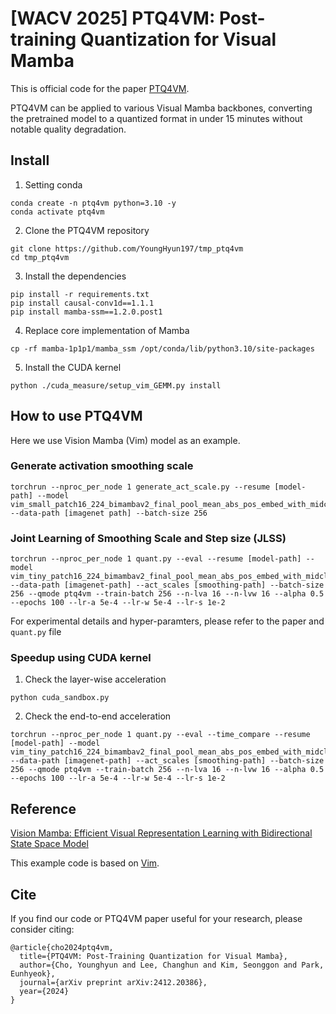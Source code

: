 # [WACV 2025] PTQ4VM: Post-training Quantization for Visual Mamba

This is official code for the paper [PTQ4VM](https://arxiv.org/abs/2412.20386).

PTQ4VM can be applied to various Visual Mamba backbones, converting the pretrained model to a quantized format in under 15 minutes without notable quality degradation.


## Install
1. Setting conda
```
conda create -n ptq4vm python=3.10 -y
conda activate ptq4vm
```

2. Clone the PTQ4VM repository
```
git clone https://github.com/YoungHyun197/tmp_ptq4vm
cd tmp_ptq4vm
```

3. Install the dependencies
```
pip install -r requirements.txt
pip install causal-conv1d==1.1.1
pip install mamba-ssm==1.2.0.post1
```

4. Replace core implementation of Mamba
```
cp -rf mamba-1p1p1/mamba_ssm /opt/conda/lib/python3.10/site-packages
```

5. Install the CUDA kernel
```
python ./cuda_measure/setup_vim_GEMM.py install
```

## How to use PTQ4VM
Here we use Vision Mamba (Vim) model as an example.
### Generate activation smoothing scale  
```
torchrun --nproc_per_node 1 generate_act_scale.py --resume [model-path] --model vim_small_patch16_224_bimambav2_final_pool_mean_abs_pos_embed_with_midclstok_div2 --data-path [imagenet path] --batch-size 256
```

### Joint Learning of Smoothing Scale and Step size (JLSS)
```
torchrun --nproc_per_node 1 quant.py --eval --resume [model-path] --model vim_tiny_patch16_224_bimambav2_final_pool_mean_abs_pos_embed_with_midclstok_div2 --data-path [imagenet-path] --act_scales [smoothing-path] --batch-size 256 --qmode ptq4vm --train-batch 256 --n-lva 16 --n-lvw 16 --alpha 0.5 --epochs 100 --lr-a 5e-4 --lr-w 5e-4 --lr-s 1e-2
```
For experimental details and hyper-paramters, please refer to the paper and `quant.py` file



### Speedup using CUDA kernel
1. Check the layer-wise acceleration
```
python cuda_sandbox.py
```

2. Check the end-to-end acceleration
```
torchrun --nproc_per_node 1 quant.py --eval --time_compare --resume [model-path] --model vim_tiny_patch16_224_bimambav2_final_pool_mean_abs_pos_embed_with_midclstok_div2 --data-path [imagenet-path] --act_scales [smoothing-path] --batch-size 256 --qmode ptq4vm --train-batch 256 --n-lva 16 --n-lvw 16 --alpha 0.5 --epochs 100 --lr-a 5e-4 --lr-w 5e-4 --lr-s 1e-2
```

## Reference
[Vision Mamba: Efficient Visual Representation Learning with Bidirectional State Space Model](https://arxiv.org/abs/2401.09417)

This example code is based on [Vim](https://github.com/hustvl/Vim).
## Cite
If you find our code or PTQ4VM paper useful for your research, please consider citing:
```
@article{cho2024ptq4vm,
  title={PTQ4VM: Post-Training Quantization for Visual Mamba},
  author={Cho, Younghyun and Lee, Changhun and Kim, Seonggon and Park, Eunhyeok},
  journal={arXiv preprint arXiv:2412.20386},
  year={2024}
}
```
       
<!--
## Installation  
+ Python verseion >= 3.7.13 
+ Pytorch >= 1.12.1
+ ImageNet Dataset
+ Using docker:
```
docker run -v {local_code_loc}:{container_code_loc} -v {local_dataset_loc}:{container_dataset_loc} -it --gpus=all pytorch/pytorch:1.12.1-cuda11.3-cudnn8-devel 
```
-->
